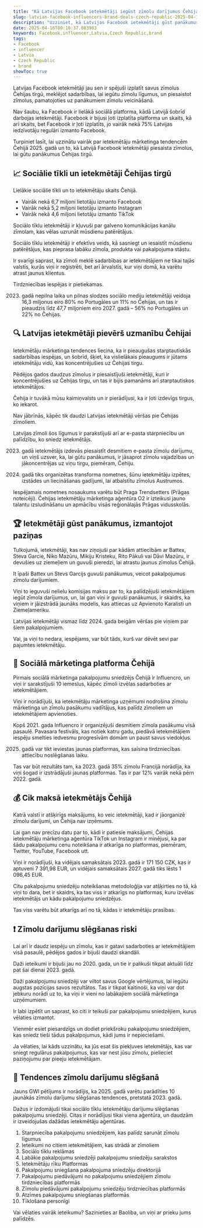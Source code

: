 ```yaml
---
title: "Kā Latvijas Facebook ietekmētāji iegūst zīmolu darījumus Čehijā"
slug: latvian-facebook-influencers-brand-deals-czech-republic-2025-04-16
description: "Uzziniet, kā Latvijas Facebook ietekmētāji gūst panākumus Čehijā, piesaistot zīmolus un veidojot sadarbības, lai iegūtu zīmolu līgumus."
date: 2025-04-16T00:10:37.083903
keywords: Facebook,influencer,Latvia,Czech Republic,brand
tags:
- Facebook
- influencer
- Latvia
- Czech Republic
- brand
showToc: true
---
```


Latvijas Facebook ietekmētāji jau sen ir spējuši izplatīt savus zīmolus Čehijas tirgū, meklējot sadarbības, lai iegūtu zīmolu līgumus, un piesaistot zīmolus, pamatojoties uz panākumiem zīmolu veicināšanā. 

Nav šaubu, ka Facebook ir lielākā sociālā platforma, kādā Latvijā šobrīd darbojas ietekmētāji. Facebook ir bijusi ļoti izplatīta platforma un skaits, kā arī skaits, bet Facebook ir ļoti izplatīts, jo vairāk nekā 75% Latvijas iedzīvotāju regulāri izmanto Facebook.

Turpiniet lasīt, lai uzzinātu vairāk par ietekmētāju mārketinga tendencēm Čehijā 2025. gadā un to, kā Latvijā Facebook ietekmētāji piesaista zīmolus, lai gūtu panākumus Čehijas tirgū.

## 📈 Sociālie tīkli un ietekmētāji Čehijas tirgū

Lielākie sociālie tīkli un to ietekmētāju skaits Čehijā.

- Vairāk nekā 6,7 miljoni lietotāju izmanto Facebook
- Vairāk nekā 5,2 miljoni lietotāju izmanto Instagram
- Vairāk nekā 4,6 miljoni lietotāju izmanto TikTok

Sociālo tīklu ietekmētāji ir kļuvuši par galveno komunikācijas kanālu zīmolam, kas vēlas uzrunāt mūsdienu patērētājus.

Sociālo tīklu ietekmētāji ir efektīvs veids, kā sasniegt un iesaistīt mūsdienu patērētājus, kas pieprasa labāku zīmola, produkta vai pakalpojuma stāstu.

Ir svarīgi saprast, ka zīmoli meklē sadarbības ar ietekmētājiem ne tikai tajās valstīs, kurās viņi ir reģistrēti, bet arī ārvalstīs, kur viņi domā, ka varētu atrast jaunus klientus.

Tirdzniecības iespējas ir pietiekamas.

2023. gadā nepilna laika un pilnas slodzes sociālo mediju ietekmētāji veidoja 16,3 miljonus eiro 80% no Portugāles un 11% no Čehijas, un tas ir pieaudzis līdz 47,7 miljoniem eiro 2027. gadā – 56% no Portugāles un 22% no Čehijas.

## 🔍 Latvijas ietekmētāji pievērš uzmanību Čehijai

Ietekmētāju mārketinga tendences liecina, ka ir pieaugušas starptautiskās sadarbības iespējas, un šobrīd, šķiet, ka vislielākais pieaugums ir jūtams ietekmētāju vidū, kas koncentrējušies uz Čehijas tirgu.

Pēdējos gados daudzus zīmolus ir piesaistījuši ietekmētāji, kuri ir koncentrējušies uz Čehijas tirgu, un tas ir bijis pamanāms arī starptautiskos ietekmētājos.

Čehija ir tuvākā mūsu kaimiņvalsts un ir pierādījusi, ka ir ļoti izdevīgs tirgus, ko iekarot.

Nav jābrīnās, kāpēc tik daudzi Latvijas ietekmētāji vēršas pie Čehijas zīmoliem.

Latvijas zīmoli šos līgumus ir parakstījuši arī ar e-pasta starpniecību un palīdzību, ko sniedz ietekmētājs.

2023. gadā ietekmētājs izdevās piesaistīt desmitiem e-pasta zīmolu darījumu, un viņš uzsver, ka, lai gūtu panākumus, ir jāsaprot zīmolu vajadzības un jākoncentrējas uz viņu tirgu, piemēram, Čehiju.

2024. gadā tiks organizētas transforma nometnes, šūnu ietekmētāju izpētes, izstādes un liecināšanas gadījumi, lai atbalstītu zīmolus Austrumos.

Iespējamais nometnes nosaukums varētu būt Praga Trendsetters (Prāgas noteicēji). Čehijas ietekmētāju mārketinga aģentūra O2 ir izteikusi jauno talantu izsludināšanu un apmācību visās reģionālajās Prāgas vidusskolās.

## 🏆 Ietekmētāji gūst panākumus, izmantojot paziņas

Tulkojumā, ietekmētāji, kas nav ziņojuši par kādām attiecībām ar Battex, Steva Garcie, Niko Mazūru, Mikiju Kristeku, Rito Pākuli vai Dāvi Mazūru, ir devušies uz ziemeļiem un guvuši pieredzi, lai atrastu jaunus zīmolus Čehijā.

It īpaši Battex un Stevs Garcijs guvuši panākumus, veicot pakalpojumus zīmolu darījumiem.

Viņi to ieguvuši nelielu komisijas maksu par to, ka palīdzējuši ietekmētājiem iegūt zīmola darījumus, un, lai gan viņi ir guvuši panākumus, ir skaidrs, ka viņiem ir jāizstrādā jaunāks modelis, kas attiecas uz Apvienoto Karalisti un Ziemeļameriku.

Latvijas ietekmētāji vismaz līdz 2024. gada beigām vēršas pie viņiem par šiem pakalpojumiem.

Vai, ja viņi to nedara, iespējams, var būt tāds, kurš var dēvēt sevi par pajumtes ietekmētāju.

## 🚀 Sociālā mārketinga platforma Čehijā

Pirmais sociālā mārketinga pakalpojumu sniedzējs Čehijā ir Influencro, un viņi ir sarakstījuši 10 iemeslus, kāpēc zīmoli izvēlas sadarboties ar ietekmētājiem.

Viņi ir norādījuši, ka ietekmētāju mārketinga uzņēmumi nodrošina zīmolu mārketinga un zīmolu pasākumu vadītājus, kas palīdz zīmoliem un ietekmētājiem apvienoties.

Kopš 2021. gada Influencro ir organizējuši desmitiem zīmola pasākumu visā pasaulē. Pavasara festivāls, kas notiek katru gadu, piedāvā ietekmētājiem iespēju smelties iedvesmu progresīvām domām un paust savus viedokļus.

2025. gadā var tikt ieviestas jaunas platformas, kas saīsina tirdzniecības attiecību noslēgšanas laiku. 

Tas var būt rezultāts tam, ka 2023. gadā 35% zīmolu Francijā norādīja, ka viņi šogad ir izstrādājuši jaunas platformas. Tas ir par 12% vairāk nekā pērn 2022. gadā.

## 💰 Cik maksā ietekmētājs Čehijā

Katrā valstī ir atšķirīgs maksājums, ko veic ietekmētāji, kad ir jāorganizē zīmolu darījumi, un Čehija nav izņēmums. 

Lai gan nav precīzu datu par to, kādi ir patiesie maksājumi, Čehijas ietekmētāju mārketinga aģentūra TikTok un Instagram ir minējusi, ka par šādu pakalpojumu cenu noteikšana ir atkarīga no platformas, piemēram, Twitter, YouTube, Facebook utt.

Viņi ir norādījuši, ka vidējais samaksātais 2023. gadā ir 171 150 CZK, kas ir aptuveni 7 391,98 EUR, un vidējais samaksātais 2027. gadā tiks lēsts 1 096,45 EUR.

Citu pakalpojumu sniedzēju noteikšanas metodoloģija var atšķirties no tā, kā viņi to dara, bet ir skaidrs, ka tas viss ir atkarīgs no platformas, kuru izvēlas ietekmētājs un kādu pakalpojumu sniedzējus.

Tas viss varētu būt atkarīgs arī no tā, kādas ir ietekmētāju prasības.

## ❗ Zīmolu darījumu slēgšanas riski

Lai arī ir daudz iespēju un zīmolu, kas ir gatavi sadarboties ar ietekmētājiem visā pasaulē, pēdējos gados ir bijuši daudzi skandāli.

Daži ieteikumi ir bijuši jau no 2020. gada, un tie ir palikuši tikpat aktuāli līdz pat šai dienai 2023. gadā.

Daži pakalpojumu sniedzēji var viltot savus Google vērtējumus, lai iegūtu augstas pozīcijas savos rezultātos. Tas ir tikpat kaitinoši, ka viņi var dot jebkuru norādi uz to, ka viņi ir vieni no labākajiem sociālā mārketinga uzņēmumiem.

Ir labi izpētīt un saprast, ko citi ir teikuši par pakalpojumu sniedzējiem, kurus vēlaties izmantot.

Vienmēr esiet piesardzīgs un dodiet priekšroku pakalpojumu sniedzējiem, kas sniedz tieši tādus pakalpojumus, kādi jums ir nepieciešami.

Ja vēlaties, lai kāds uzzinātu, ka jūs esat šis piekļuves ietekmētājs, kas var sniegt regulārus pakalpojumus, kas var nest jūsu zīmolu, pielieciet paziņojumu par pieeju ietekmētājam.

## 📢 Tendences zīmolu darījumu slēgšanā 

Jauns GWI pētījums ir norādījis, ka 2025. gadā varētu parādīties 10 jaunākās zīmolu darījumu slēgšanas tendences, pretstatā 2023. gadā.

Dažus ir izdomājuši tikai sociālo tīklu ietekmētāju darījumu slēgšanas pakalpojumu sniedzēji. Citas ir norādījusi tikai viena aģentūra, un daudzām ir izveidojušas dažādas ietekmētāju aģentūras.

1. Starpniecība pakalpojumu sniedzējiem, kas palīdz sarunāt zīmolu līgumus
2. Ieteikumi no citiem ietekmētājiem, kas strādā ar zīmoliem 
3. Sociālo tīklu reklāmas
4. Labākie pakalpojumu sniedzēji pakalpojumu sniedzēju sarakstos
5. Ietekmētāju rīku Platformas
6. Pakalpojumu sniegšana pakalpojuma sniedzēju direktorijā 
7. Pakalpojumu piedāvājumi no pakalpojumu sniedzējiem zīmolu tirdzniecības platformās
8. Zīmolu piedāvājumi pakalpojumu sniedzēju tirdzniecības platformās
9. Atzīmes pakalpojumu sniegšanas platformās 
10. Tīklošana personīgi

Vai vēlaties vairāk ieteikumu? Sazinieties ar Baoliba, un viņi ar prieku jums palīdzēs.